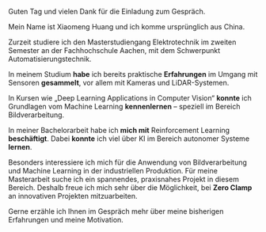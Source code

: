 Guten Tag und vielen Dank für die Einladung zum Gespräch. 

Mein Name ist Xiaomeng Huang und ich komme ursprünglich aus China. 

Zurzeit studiere ich den Masterstudiengang Elektrotechnik im zweiten Semester an der Fachhochschule Aachen, mit dem Schwerpunkt Automatisierungstechnik. 

In meinem Studium **habe** ich bereits praktische **Erfahrungen** im Umgang mit Sensoren **gesammelt**, vor allem mit Kameras und LiDAR-Systemen. 

In Kursen wie „Deep Learning Applications in Computer Vision“ **konnte** ich Grundlagen vom Machine Learning **kennenlernen** – speziell im Bereich Bildverarbeitung. 

In meiner Bachelorarbeit habe ich **mich mit** Reinforcement Learning **beschäftigt**. Dabei **konnte** ich viel über KI im Bereich autonomer Systeme **lernen**. 

Besonders interessiere ich mich für die Anwendung von Bildverarbeitung und Machine Learning in der industriellen Produktion. Für meine Masterarbeit suche ich ein spannendes, praxisnahes Projekt in diesem Bereich. Deshalb freue ich mich sehr über die Möglichkeit, bei **Zero Clamp** an innovativen Projekten mitzuarbeiten. 

Gerne erzähle ich Ihnen im Gespräch mehr über meine bisherigen Erfahrungen und meine Motivation. 
